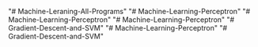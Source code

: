"# Machine-Leraning-All-Programs" 
"# Machine-Learning-Perceptron" 
"# Machine-Learning-Perceptron" 
"# Machine-Learning-Perceptron" 
"# Gradient-Descent-and-SVM" 
"# Machine-Learning-Perceptron" 
"# Gradient-Descent-and-SVM" 
